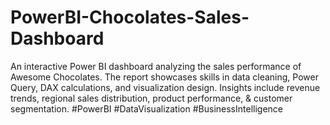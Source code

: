 # PowerBI-Chocolates-Sales-Dashboard
An interactive Power BI dashboard analyzing the sales performance of Awesome Chocolates. The report showcases skills in data cleaning, Power Query, DAX calculations, and visualization design. Insights include revenue trends, regional sales distribution, product performance, &amp; customer segmentation. #PowerBI #DataVisualization #BusinessIntelligence
